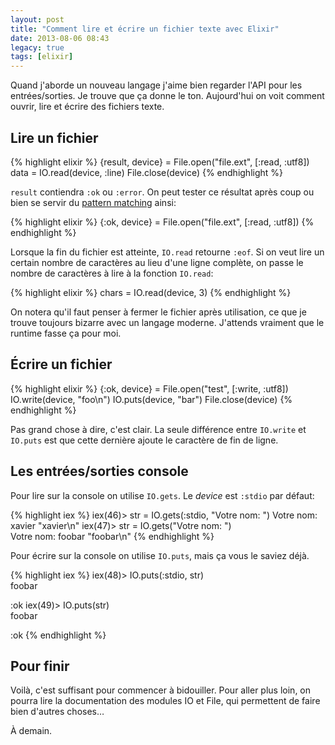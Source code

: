 ```yaml
---
layout: post
title: "Comment lire et écrire un fichier texte avec Elixir"
date: 2013-08-06 08:43
legacy: true
tags: [elixir]
---
```



Quand j'aborde un nouveau langage j'aime bien regarder l'API pour les
entrées/sorties. Je trouve que ça donne le ton.
Aujourd'hui on voit comment ouvrir, lire et écrire des fichiers texte.

<!-- more -->

Lire un fichier
---------------

{% highlight elixir %}
{result, device} = File.open("file.ext", [:read, :utf8])
data = IO.read(device, :line)
File.close(device)
{% endhighlight %}

`result` contiendra `:ok` ou `:error`. On peut tester ce résultat après
coup ou bien se servir du
[pattern matching](http://lkdjiin.github.io/blog/2013/07/28/pattern-matching-avec-elixir-une-premiere-approche/) ainsi:

{% highlight elixir %}
{:ok, device} = File.open("file.ext", [:read, :utf8])
{% endhighlight %}

Lorsque la fin du fichier est atteinte, `IO.read` retourne `:eof`.
Si on veut lire un certain nombre de caractères au lieu d'une ligne
complète, on passe le nombre de caractères à lire à la fonction `IO.read`:

{% highlight elixir %}
chars = IO.read(device, 3)
{% endhighlight %}

On notera qu'il faut penser à fermer le fichier après utilisation, ce que
je trouve toujours bizarre avec un langage moderne. J'attends vraiment que
le runtime fasse ça pour moi.

Écrire un fichier
-----------------

{% highlight elixir %}
{:ok, device} = File.open("test", [:write, :utf8])
IO.write(device, "foo\n")
IO.puts(device, "bar")
File.close(device)
{% endhighlight %}

Pas grand chose à dire, c'est clair. La seule différence entre `IO.write`
et `IO.puts` est que cette dernière ajoute le caractère de fin de ligne.

Les entrées/sorties console
---------------------------
Pour lire sur la console on utilise `IO.gets`. Le *device* est `:stdio`
par défaut:

{% highlight iex %}
iex(46)> str = IO.gets(:stdio, "Votre nom: ")
Votre nom: xavier
"xavier\n"
iex(47)> str = IO.gets("Votre nom: ")        
Votre nom: foobar
"foobar\n"
{% endhighlight %}

Pour écrire sur la console on utilise `IO.puts`, mais ça vous le saviez déjà.

{% highlight iex %}
iex(48)> IO.puts(:stdio, str)        
foobar

:ok
iex(49)> IO.puts(str)        
foobar

:ok
{% endhighlight %}

Pour finir
----------
Voilà, c'est suffisant pour commencer à bidouiller. Pour aller plus loin,
on pourra lire la documentation des modules IO et File, qui permettent de
faire bien d'autres choses…





À demain.


